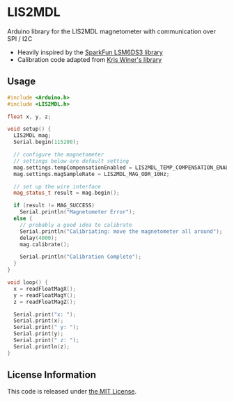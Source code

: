 # LIS2MDL

Arduino library for the LIS2MDL magnetometer with communication over SPI / I2C

* Heavily inspired by the [SparkFun LSM6DS3 library](https://github.com/sparkfun/SparkFun_LSM6DS3_Arduino_Library)
* Calibration code adapted from [Kris Winer's library](https://github.com/kriswiner/LSM6DSM_LIS2MDL_LPS22HB)

## Usage

```c++
#include <Arduino.h>
#include <LIS2MDL.h>

float x, y, z;

void setup() {
  LIS2MDL mag;
  Serial.begin(115200);

  // configure the magnetometer
  // settings below are default setting
  mag.settings.tempCompensationEnabled = LIS2MDL_TEMP_COMPENSATION_ENABLED;
  mag.settings.magSampleRate = LIS2MDL_MAG_ODR_10Hz;

  // set up the wire interface
  mag_status_t result = mag.begin();

  if (result != MAG_SUCCESS)
    Serial.println("Magnetometer Error");
  else {
    // probably a good idea to calibrate
    Serial.println("Calibriating: move the magnetometer all around");
    delay(4000);
    mag.calibrate();

    Serial.println("Calibration Complete");
  }
}

void loop() {
  x = readFloatMagX();
  y = readFloatMagY();
  z = readFloatMagZ();

  Serial.print("x: ");
  Serial.print(x);
  Serial.print(" y: ");
  Serial.print(y);
  Serial.print(" z: ");
  Serial.println(z);
}
```

## License Information

This code is released under [the MIT License](LICENSE.md).